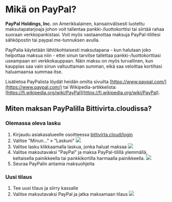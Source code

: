 # Mikä on PayPal?​
**PayPal Holdings, Inc.** on Amerikkalainen, kansainvälisesti luotettu maksutapatarjoaja johon voit tallentaa pankki-/luottokorttisi tai siirtää rahaa suoraan verkkopankistasi. Voit myös vastaanottaa maksuja PayPal-tilillesi sähköpostin tai paypal.me-tunnuksen avulla.  
  
PayPalia käytetään lähtökohtaisesti maksutapana - kun halutaan joko helpottaa maksua niin - ettei sinun tarvitse tallettaa pankki-/luottokorttiasi useampaan eri verkkokauppaan. Näin maksu on myös turvallinen, kun kauppias saa vain sinun valtuuttaman summan, eikä saa veloittaa kortiltasi haluamaansa summaa itse.  
  
Lisätietoa PayPalista löydät heidän omilta sivuilta [https://www.paypal.com/](https://www.paypal.com/) tai Wikipedia-artikkelista: [https://fi.wikipedia.org/wiki/PayPal](https://fi.wikipedia.org/wiki/PayPal).  

## Miten maksan PayPalilla Bittivirta.cloudissa?​
### Olemassa oleva lasku
1. Kirjaudu asiakasalueelle osoitteessa [bittivirta.cloud/login](https://bittivirta.cloud/login)
2. Valitse "Minun..." » "Laskuni"
    ![](https://cdn.bittivirta.fi/docimg/fi/asiakasalue/laskuni.png)
3. Valitse lasku klikkaamalla laskua, jonka haluat maksaa
    ![](https://cdn.bittivirta.fi/docimg/fi/asiakasalue/laskut.png)
4. Valitse maksutavaksi "PayPal" ja maksa PayPal-tilillä ylemmällä, keltaisella painikkeella tai pankkikortilla harmaalla painikkeella.
    ![](https://cdn.bittivirta.fi/docimg/fi/asiakasalue/paypal-maksu.png)
5. Seuraa PayPalin antamia maksuohjeita

### Uusi tilaus
1. Tee uusi tilaus ja siirry kassalle
2. Valitse maksutavaksi PayPal ja jatka maksamaan tilaus
    ![](https://cdn.bittivirta.fi/docimg/fi/asiakasalue/paypal-kassa.png)
